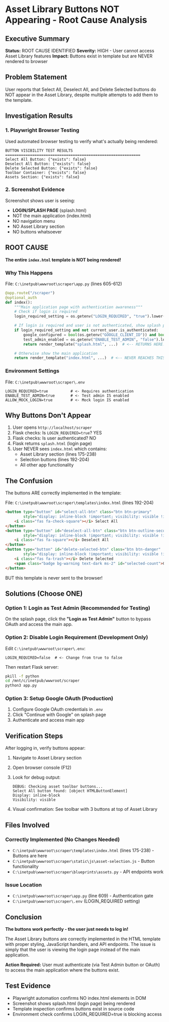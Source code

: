 # Asset Library Buttons NOT Appearing - Root Cause Analysis

## Executive Summary

**Status:** ROOT CAUSE IDENTIFIED
**Severity:** HIGH - User cannot access Asset Library features
**Impact:** Buttons exist in template but are NEVER rendered to browser

## Problem Statement

User reports that Select All, Deselect All, and Delete Selected buttons do NOT appear in the Asset Library, despite multiple attempts to add them to the template.

## Investigation Results

### 1. Playwright Browser Testing

Used automated browser testing to verify what's actually being rendered:

```
BUTTON VISIBILITY TEST RESULTS
============================================================
Select All Button: {"exists": false}
Deselect All Button: {"exists": false}
Delete Selected Button: {"exists": false}
Toolbar Container: {"exists": false}
Assets Section: {"exists": false}
```

### 2. Screenshot Evidence

Screenshot shows user is seeing:
- **LOGIN/SPLASH PAGE** (splash.html)
- NOT the main application (index.html)
- NO navigation menu
- NO Asset Library section
- NO buttons whatsoever

## ROOT CAUSE

**The entire `index.html` template is NOT being rendered!**

### Why This Happens

File: `C:\inetpub\wwwroot\scraper\app.py` (lines 605-612)

```python
@app.route("/scraper")
@optional_auth
def index():
    """Main application page with authentication awareness"""
    # Check if login is required
    login_required_setting = os.getenv("LOGIN_REQUIRED", "true").lower() == "true"

    # If login is required and user is not authenticated, show splash page
    if login_required_setting and not current_user.is_authenticated:
        google_configured = bool(os.getenv("GOOGLE_CLIENT_ID")) and bool(os.getenv("GOOGLE_CLIENT_SECRET"))
        test_admin_enabled = os.getenv("ENABLE_TEST_ADMIN", "false").lower() == "true"
        return render_template("splash.html", ...)  # <-- RETURNS HERE!

    # Otherwise show the main application
    return render_template("index.html", ...)  # <-- NEVER REACHES THIS
```

### Environment Settings

File: `C:\inetpub\wwwroot\scraper\.env`

```env
LOGIN_REQUIRED=true          # <- Requires authentication
ENABLE_TEST_ADMIN=true       # <- Test admin IS enabled
ALLOW_MOCK_LOGIN=true        # <- Mock login IS enabled
```

## Why Buttons Don't Appear

1. User opens `http://localhost/scraper`
2. Flask checks: Is `LOGIN_REQUIRED=true`? YES
3. Flask checks: Is user authenticated? NO
4. Flask returns `splash.html` (login page)
5. User NEVER sees `index.html` which contains:
   - Asset Library section (lines 175-238)
   - Selection buttons (lines 192-204)
   - All other app functionality

## The Confusion

The buttons ARE correctly implemented in the template:

File: `C:\inetpub\wwwroot\scraper\templates\index.html` (lines 192-204)

```html
<button type="button" id="select-all-btn" class="btn btn-primary"
        style="display: inline-block !important; visibility: visible !important;">
    <i class="fas fa-check-square"></i> Select All
</button>
<button type="button" id="deselect-all-btn" class="btn btn-outline-secondary"
        style="display: inline-block !important; visibility: visible !important;">
    <i class="fas fa-square"></i> Deselect All
</button>
<button type="button" id="delete-selected-btn" class="btn btn-danger"
        style="display: inline-block !important; visibility: visible !important;">
    <i class="fas fa-trash"></i> Delete Selected
    <span class="badge bg-warning text-dark ms-2" id="selected-count">0</span>
</button>
```

BUT this template is never sent to the browser!

## Solutions (Choose ONE)

### Option 1: Login as Test Admin (Recommended for Testing)

On the splash page, click the **"Login as Test Admin"** button to bypass OAuth and access the main app.

### Option 2: Disable Login Requirement (Development Only)

Edit `C:\inetpub\wwwroot\scraper\.env`:

```env
LOGIN_REQUIRED=false  # <- Change from true to false
```

Then restart Flask server:

```bash
pkill -f python
cd /mnt/c/inetpub/wwwroot/scraper
python3 app.py
```

### Option 3: Setup Google OAuth (Production)

1. Configure Google OAuth credentials in `.env`
2. Click "Continue with Google" on splash page
3. Authenticate and access main app

## Verification Steps

After logging in, verify buttons appear:

1. Navigate to Asset Library section
2. Open browser console (F12)
3. Look for debug output:
   ```
   DEBUG: Checking asset toolbar buttons...
   Select All button found: [object HTMLButtonElement]
   Display: inline-block
   Visibility: visible
   ```

4. Visual confirmation: See toolbar with 3 buttons at top of Asset Library

## Files Involved

### Correctly Implemented (No Changes Needed)
- `C:\inetpub\wwwroot\scraper\templates\index.html` (lines 175-238) - Buttons are here
- `C:\inetpub\wwwroot\scraper\static\js\asset-selection.js` - Button functionality
- `C:\inetpub\wwwroot\scraper\blueprints\assets.py` - API endpoints work

### Issue Location
- `C:\inetpub\wwwroot\scraper\app.py` (line 609) - Authentication gate
- `C:\inetpub\wwwroot\scraper\.env` (LOGIN_REQUIRED setting)

## Conclusion

**The buttons work perfectly - the user just needs to log in!**

The Asset Library buttons are correctly implemented in the HTML template with proper styling, JavaScript handlers, and API endpoints. The issue is simply that the user is viewing the login page instead of the main application.

**Action Required:** User must authenticate (via Test Admin button or OAuth) to access the main application where the buttons exist.

## Test Evidence

- Playwright automation confirms NO index.html elements in DOM
- Screenshot shows splash.html (login page) being rendered
- Template inspection confirms buttons exist in source code
- Environment check confirms LOGIN_REQUIRED=true is blocking access
